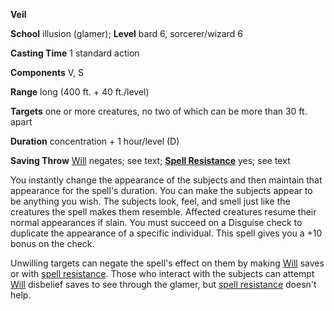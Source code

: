  **Veil**

**School** illusion (glamer); **Level** bard 6, sorcerer/wizard 6

**Casting Time** 1 standard action

**Components** V, S

**Range** long (400 ft. + 40 ft./level)

**Targets** one or more creatures, no two of which can be more than 30 ft. apart

**Duration** concentration + 1 hour/level (D)

**Saving Throw** [Will](../combat.md#_will) negates; see text; **[Spell Resistance](../glossary.md#_spell-resistance)** yes; see text

You instantly change the appearance of the subjects and then maintain that appearance for the spell's duration. You can make the subjects appear to be anything you wish. The subjects look, feel, and smell just like the creatures the spell makes them resemble. Affected creatures resume their normal appearances if slain. You must succeed on a Disguise check to duplicate the appearance of a specific individual. This spell gives you a +10 bonus on the check.

Unwilling targets can negate the spell's effect on them by making [Will](../combat.md#_will) saves or with [spell resistance](../glossary.md#_spell-resistance). Those who interact with the subjects can attempt [Will](../combat.md#_will) disbelief saves to see through the glamer, but [spell resistance](../glossary.md#_spell-resistance) doesn't help.

